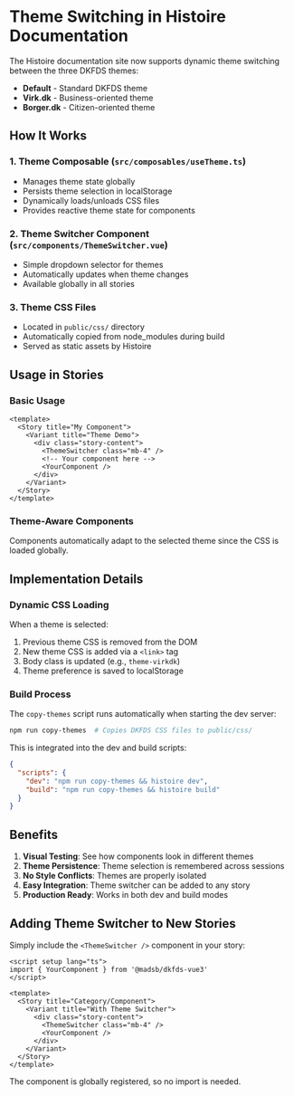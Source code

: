 # Theme Switching in Histoire Documentation

The Histoire documentation site now supports dynamic theme switching between the three DKFDS themes:

- **Default** - Standard DKFDS theme
- **Virk.dk** - Business-oriented theme
- **Borger.dk** - Citizen-oriented theme

## How It Works

### 1. Theme Composable (`src/composables/useTheme.ts`)

- Manages theme state globally
- Persists theme selection in localStorage
- Dynamically loads/unloads CSS files
- Provides reactive theme state for components

### 2. Theme Switcher Component (`src/components/ThemeSwitcher.vue`)

- Simple dropdown selector for themes
- Automatically updates when theme changes
- Available globally in all stories

### 3. Theme CSS Files

- Located in `public/css/` directory
- Automatically copied from node_modules during build
- Served as static assets by Histoire

## Usage in Stories

### Basic Usage

```vue
<template>
  <Story title="My Component">
    <Variant title="Theme Demo">
      <div class="story-content">
        <ThemeSwitcher class="mb-4" />
        <!-- Your component here -->
        <YourComponent />
      </div>
    </Variant>
  </Story>
</template>
```

### Theme-Aware Components

Components automatically adapt to the selected theme since the CSS is loaded globally.

## Implementation Details

### Dynamic CSS Loading

When a theme is selected:

1. Previous theme CSS is removed from the DOM
2. New theme CSS is added via a `<link>` tag
3. Body class is updated (e.g., `theme-virkdk`)
4. Theme preference is saved to localStorage

### Build Process

The `copy-themes` script runs automatically when starting the dev server:

```bash
npm run copy-themes  # Copies DKFDS CSS files to public/css/
```

This is integrated into the dev and build scripts:

```json
{
  "scripts": {
    "dev": "npm run copy-themes && histoire dev",
    "build": "npm run copy-themes && histoire build"
  }
}
```

## Benefits

1. **Visual Testing**: See how components look in different themes
2. **Theme Persistence**: Theme selection is remembered across sessions
3. **No Style Conflicts**: Themes are properly isolated
4. **Easy Integration**: Theme switcher can be added to any story
5. **Production Ready**: Works in both dev and build modes

## Adding Theme Switcher to New Stories

Simply include the `<ThemeSwitcher />` component in your story:

```vue
<script setup lang="ts">
import { YourComponent } from '@madsb/dkfds-vue3'
</script>

<template>
  <Story title="Category/Component">
    <Variant title="With Theme Switcher">
      <div class="story-content">
        <ThemeSwitcher class="mb-4" />
        <YourComponent />
      </div>
    </Variant>
  </Story>
</template>
```

The component is globally registered, so no import is needed.
